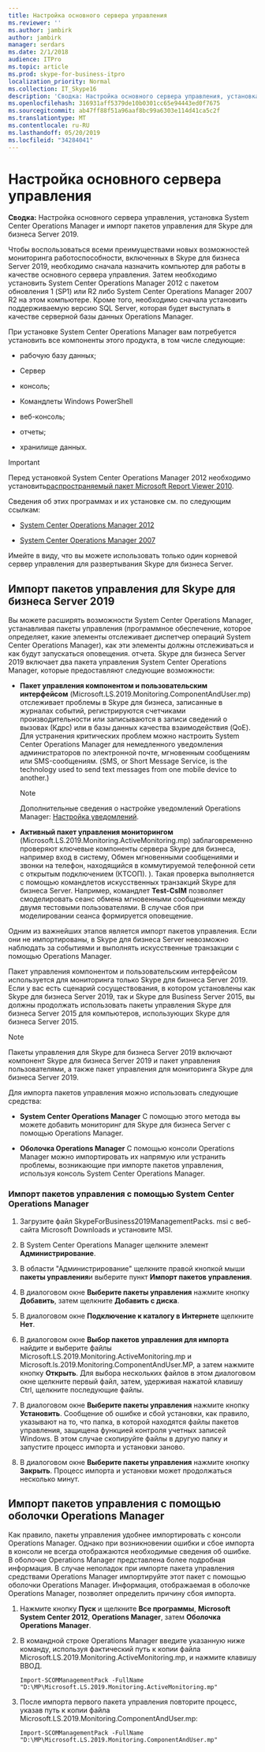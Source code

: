 ```yaml
---
title: Настройка основного сервера управления
ms.reviewer: ''
ms.author: jambirk
author: jambirk
manager: serdars
ms.date: 2/1/2018
audience: ITPro
ms.topic: article
ms.prod: skype-for-business-itpro
localization_priority: Normal
ms.collection: IT_Skype16
description: 'Сводка: Настройка основного сервера управления, установка System Center Operations Manager и импорт пакетов управления для Skype для бизнеса Server 2019.'
ms.openlocfilehash: 316931aff5379de10b0301cc65e94443ed0f7675
ms.sourcegitcommit: ab47ff88f51a96aaf8bc99a6303e114d41ca5c2f
ms.translationtype: MT
ms.contentlocale: ru-RU
ms.lasthandoff: 05/20/2019
ms.locfileid: "34284041"
---
```

# <a name="configure-the-primary-management-server"></a>Настройка основного сервера управления

**Сводка:** Настройка основного сервера управления, установка System Center Operations Manager и импорт пакетов управления для Skype для бизнеса Server 2019.

Чтобы воспользоваться всеми преимуществами новых возможностей мониторинга работоспособности, включенных в Skype для бизнеса Server 2019, необходимо сначала назначить компьютер для работы в качестве основного сервера управления. Затем необходимо установить System Center Operations Manager 2012 с пакетом обновления 1 (SP1) или R2 либо System Center Operations Manager 2007 R2 на этом компьютере. Кроме того, необходимо сначала установить поддерживаемую версию SQL Server, которая будет выступать в качестве серверной базы данных Operations Manager.

При установке System Center Operations Manager вам потребуется установить все компоненты этого продукта, в том числе следующие:

- рабочую базу данных;

- Сервер

- консоль;

- Командлеты Windows PowerShell

- веб-консоль;

- отчеты;

- хранилище данных.

> [!IMPORTANT]
> Перед установкой System Center Operations Manager 2012 необходимо установить[распространяемый пакет Microsoft Report Viewer 2010](https://www.microsoft.com/en-us/download/details.aspx?id=6442).

Сведения об этих программах и их установке см. по следующим ссылкам:

- [System Center Operations Manager 2012](https://go.microsoft.com/fwlink/p/?linkid=257527)

- [System Center Operations Manager 2007](https://technet.microsoft.com/en-us/library/bb735860.aspx)

Имейте в виду, что вы можете использовать только один корневой сервер управления для развертывания Skype для бизнеса Server.

## <a name="importing-the-skype-for-business-server-2019-management-packs"></a>Импорт пакетов управления для Skype для бизнеса Server 2019

Вы можете расширять возможности System Center Operations Manager, устанавливая пакеты управления (программное обеспечение, которое определяет, какие элементы отслеживает диспетчер операций System Center Operations Manager), как эти элементы должны отслеживаться и как будут запускаться оповещения. отчета. Skype для бизнеса Server 2019 включает два пакета управления System Center Operations Manager, которые предоставляют следующие возможности:

- **Пакет управления компонентом и пользовательским интерфейсом** (Microsoft.LS.2019.Monitoring.ComponentAndUser.mp) отслеживает проблемы в Skype для бизнеса, записанные в журналах событий, регистрируются счетчиками производительности или записываются в записи сведений о вызовах (Кдрс) или в базы данных качества взаимодействия (QoE). Для устранения критических проблем можно настроить System Center Operations Manager для немедленного уведомления администраторов по электронной почте, мгновенным сообщениям или SMS-сообщениям. (SMS, or Short Message Service, is the technology used to send text messages from one mobile device to another.)

    > [!NOTE]
    >  Дополнительные сведения о настройке уведомлений Operations Manager: [Настройка уведомлений](https://go.microsoft.com/fwlink/p/?LinkID=268785&amp;amp;clcid=0x409).

- **Активный пакет управления мониторингом** (Microsoft.LS.2019.Monitoring.ActiveMonitoring.mp) заблаговременно проверяют ключевые компоненты сервера Skype для бизнеса, например вход в систему, Обмен мгновенными сообщениями и звонки на телефон, находящийся в коммутируемой телефонной сети с открытым подключением (КТСОП). ). Такая проверка выполняется с помощью командлетов искусственных транзакций Skype для бизнеса Server. Например, командлет **Test-CsIM** позволяет смоделировать сеанс обмена мгновенными сообщениями между двумя тестовыми пользователями. В случае сбоя при моделировании сеанса формируется оповещение.

Одним из важнейших этапов является импорт пакетов управления. Если они не импортированы, в Skype для бизнеса Server невозможно наблюдать за событиями и выполнять искусственные транзакции с помощью Operations Manager.

Пакет управления компонентом и пользовательским интерфейсом используется для мониторинга только Skype для бизнеса Server 2019. Если у вас есть сценарий сосуществования, в котором установлены как Skype для бизнеса Server 2019, так и Skype для Business Server 2015, вы должны продолжать использовать пакеты управления Skype для бизнеса Server 2015 для компьютеров, использующих Skype для бизнеса Server 2015.

> [!NOTE]
> Пакеты управления для Skype для бизнеса Server 2019 включают компонент Skype для бизнеса Server 2019 и пакет управления пользователями, а также пакет управления для мониторинга Skype для бизнеса Server 2019.

Для импорта пакетов управления можно использовать следующие средства:

- **System Center Operations Manager** С помощью этого метода вы можете добавить мониторинг для Skype для бизнеса Server с помощью Operations Manager.

- **Оболочка Operations Manager** С помощью консоли Operations Manager можно импортировать их напрямую или устранить проблемы, возникающие при импорте пакетов управления, используя консоль System Center Operations Manager.

### <a name="importing-the-management-packs-by-using-system-center-operations-manager"></a>Импорт пакетов управления с помощью System Center Operations Manager

1. Загрузите файл SkypeForBusiness2019ManagementPacks. msi с веб-сайта Microsoft Downloads и установите MSI.

2. В System Center Operations Manager щелкните элемент **Администрирование**.

3. В области "Администрирование" щелкните правой кнопкой мыши **пакеты управления**и выберите пункт **Импорт пакетов управления**.

4. В диалоговом окне **Выберите пакеты управления** нажмите кнопку **Добавить**, затем щелкните **Добавить с диска**.

5. В диалоговом окне **Подключение к каталогу в Интернете** щелкните **Нет**.

6. В диалоговом окне **Выбор пакетов управления для импорта** найдите и выберите файлы Microsoft.LS.2019.Monitoring.ActiveMonitoring.mp и Microsoft.ls.2019.Monitoring.ComponentAndUser.MP, а затем нажмите кнопку **Открыть**. Для выбора нескольких файлов в этом диалоговом окне щелкните первый файл, затем, удерживая нажатой клавишу Ctrl, щелкните последующие файлы.

7. В диалоговом окне **Выберите пакеты управления** нажмите кнопку **Установить**. Сообщение об ошибке и сбой установки, как правило, указывают на то, что папка, в которой находятся файлы пакетов управления, защищена функцией контроля учетных записей Windows. В этом случае скопируйте файлы в другую папку и запустите процесс импорта и установки заново.

8. В диалоговом окне **Выберите пакеты управления** нажмите кнопку **Закрыть**. Процесс импорта и установки может продолжаться несколько минут.

## <a name="importing-the-management-packs-by-using-the-operations-manager-shell"></a>Импорт пакетов управления с помощью оболочки Operations Manager

Как правило, пакеты управления удобнее импортировать с консоли Operations Manager. Однако при возникновении ошибки и сбое импорта в консоли не всегда отображаются необходимые сведения об ошибке. В оболочке Operations Manager представлена более подробная информация. В случае неполадок при импорте пакета управления средствами Operations Manager импортируйте этот пакет с помощью оболочки Operations Manager. Информация, отображаемая в оболочке Operations Manager, позволяет определить причину сбоя импорта.

1. Нажмите кнопку **Пуск** и щелкните **Все программы**, **Microsoft System Center 2012**, **Operations Manager**, затем **Оболочка Operations Manager**.

2. В командной строке Operations Manager введите указанную ниже команду, используя фактический путь к копии файла Microsoft.LS.2019.Monitoring.ActiveMonitoring.mp, и нажмите клавишу ВВОД.

   ```
   Import-SCOMManagementPack -FullName "D:\MP\Microsoft.LS.2019.Monitoring.ActiveMonitoring.mp"
   ```

3. После импорта первого пакета управления повторите процесс, указав путь к копии файла Microsoft.LS.2019.Monitoring.ComponentAndUser.mp:

   ```
   Import-SCOMManagementPack -FullName "D:\MP\Microsoft.LS.2019.Monitoring.ComponentAndUser.mp"
   ```
